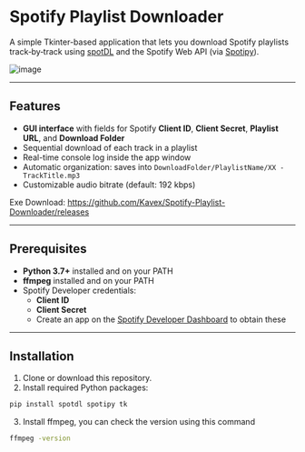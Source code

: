 # Spotify Playlist Downloader

A simple Tkinter-based application that lets you download Spotify playlists track‑by‑track using [spotDL](https://github.com/spotDL/spotify-downloader) and the Spotify Web API (via [Spotipy](https://spotipy.readthedocs.io/)).

![image](https://github.com/user-attachments/assets/a926c267-b6a9-4987-9f6e-747587d597ca)


---

## Features

- **GUI interface** with fields for Spotify **Client ID**, **Client Secret**, **Playlist URL**, and **Download Folder**  
- Sequential download of each track in a playlist  
- Real-time console log inside the app window  
- Automatic organization: saves into `DownloadFolder/PlaylistName/XX - TrackTitle.mp3`  
- Customizable audio bitrate (default: 192 kbps)  

Exe Download: https://github.com/Kavex/Spotify-Playlist-Downloader/releases

---

## Prerequisites

- **Python 3.7+** installed and on your PATH  
- **ffmpeg** installed and on your PATH  
- Spotify Developer credentials:  
  - **Client ID**  
  - **Client Secret**  
  - Create an app on the [Spotify Developer Dashboard](https://developer.spotify.com/dashboard/) to obtain these  

---

## Installation

1. Clone or download this repository.  
2. Install required Python packages:

```bash
pip install spotdl spotipy tk
```
   
3. Install ffmpeg, you can check the version using this command

```bash
ffmpeg -version
```
